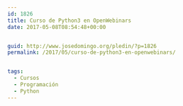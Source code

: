 ```yaml
---
id: 1826
title: Curso de Python3 en OpenWebinars
date: 2017-05-08T08:54:48+00:00


guid: http://www.josedomingo.org/pledin/?p=1826
permalink: /2017/05/curso-de-python3-en-openwebinars/


tags:
  - Cursos
  - Programación
  - Python
---
```


